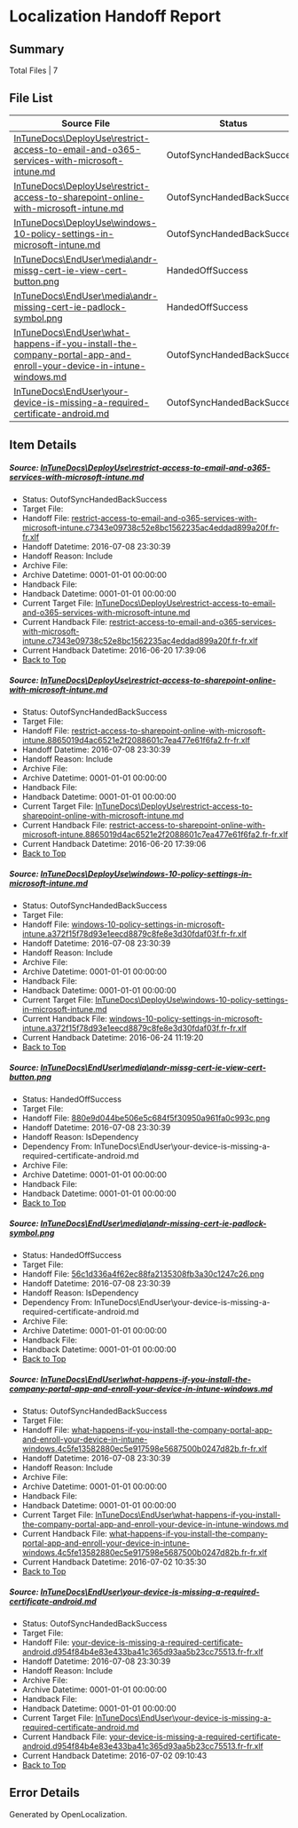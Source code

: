 # <a name='report-top'></a> Localization Handoff Report

## Summary
 Total Files | 7

## File List
 Source File | Status | Details 
 ----------- | ------ | ------- 
 [InTuneDocs\DeployUse\restrict-access-to-email-and-o365-services-with-microsoft-intune.md](https://github.com/Microsoft/IntuneDocs-pr/blob/5cd44aeca748ad31a7c50f5eb5ce32bdc0dcd2ae/InTuneDocs/DeployUse/restrict-access-to-email-and-o365-services-with-microsoft-intune.md) | OutofSyncHandedBackSuccess | [Details](#20307de273d6d7c4fef796f72b6a22f290131c4a227)
 [InTuneDocs\DeployUse\restrict-access-to-sharepoint-online-with-microsoft-intune.md](https://github.com/Microsoft/IntuneDocs-pr/blob/5cd44aeca748ad31a7c50f5eb5ce32bdc0dcd2ae/InTuneDocs/DeployUse/restrict-access-to-sharepoint-online-with-microsoft-intune.md) | OutofSyncHandedBackSuccess | [Details](#7239b28c04318a225e746c4be51ff98701e2ea4b231)
 [InTuneDocs\DeployUse\windows-10-policy-settings-in-microsoft-intune.md](https://github.com/Microsoft/IntuneDocs-pr/blob/bbaae13aa658ed4d51edf7833d2e899490589084/InTuneDocs/DeployUse/windows-10-policy-settings-in-microsoft-intune.md) | OutofSyncHandedBackSuccess | [Details](#4f447b112dd6fadb8513ffd93e3b728cd626d6d7261)
 [InTuneDocs\EndUser\media\andr-missg-cert-ie-view-cert-button.png](https://github.com/Microsoft/IntuneDocs-pr/blob/9c3436a63f5f9f424b25b3e34ac77114cfaab855/InTuneDocs/EndUser/media/andr-missg-cert-ie-view-cert-button.png) | HandedOffSuccess | [Details](#880e9d044be506e5c684f5f30950a961fa0c993c346)
 [InTuneDocs\EndUser\media\andr-missing-cert-ie-padlock-symbol.png](https://github.com/Microsoft/IntuneDocs-pr/blob/9c3436a63f5f9f424b25b3e34ac77114cfaab855/InTuneDocs/EndUser/media/andr-missing-cert-ie-padlock-symbol.png) | HandedOffSuccess | [Details](#56c1d336a4f62ec88fa2135308fb3a30c1247c26348)
 [InTuneDocs\EndUser\what-happens-if-you-install-the-company-portal-app-and-enroll-your-device-in-intune-windows.md](https://github.com/Microsoft/IntuneDocs-pr/blob/9c3436a63f5f9f424b25b3e34ac77114cfaab855/InTuneDocs/EndUser/what-happens-if-you-install-the-company-portal-app-and-enroll-your-device-in-intune-windows.md) | OutofSyncHandedBackSuccess | [Details](#28a86c9ec4f0dcce239d9d5f07b4952d568c4cd3460)
 [InTuneDocs\EndUser\your-device-is-missing-a-required-certificate-android.md](https://github.com/Microsoft/IntuneDocs-pr/blob/9c3436a63f5f9f424b25b3e34ac77114cfaab855/InTuneDocs/EndUser/your-device-is-missing-a-required-certificate-android.md) | OutofSyncHandedBackSuccess | [Details](#f6b09e8c80c212fd9867763f59387350db802799479)

## Item Details
##### <a name='20307de273d6d7c4fef796f72b6a22f290131c4a227'></a> Source: [InTuneDocs\DeployUse\restrict-access-to-email-and-o365-services-with-microsoft-intune.md](https://github.com/Microsoft/IntuneDocs-pr/blob/5cd44aeca748ad31a7c50f5eb5ce32bdc0dcd2ae/InTuneDocs/DeployUse/restrict-access-to-email-and-o365-services-with-microsoft-intune.md)
* Status: OutofSyncHandedBackSuccess
* Target File: 
* Handoff File: [restrict-access-to-email-and-o365-services-with-microsoft-intune.c7343e09738c52e8bc1562235ac4eddad899a20f.fr-fr.xlf](https://github.com/Microsoft/EM.handoff/blob/e3021161c37552d9f8185ac39ad7562aec0e27e5/ol-handoff/Microsoft/IntuneDocs-pr.fr-fr/master/restrict-access-to-email-and-o365-services-with-microsoft-intune.c7343e09738c52e8bc1562235ac4eddad899a20f.fr-fr.xlf)
* Handoff Datetime: 2016-07-08 23:30:39
* Handoff Reason: Include
* Archive File: 
* Archive Datetime: 0001-01-01 00:00:00
* Handback File: 
* Handback Datetime: 0001-01-01 00:00:00
* Current Target File: [InTuneDocs\DeployUse\restrict-access-to-email-and-o365-services-with-microsoft-intune.md](https://github.com/Microsoft/IntuneDocs-pr.fr-fr/blob/e4ef640a624f79eeaeaabf63133c625b3862c1d2/InTuneDocs/DeployUse/restrict-access-to-email-and-o365-services-with-microsoft-intune.md)
* Current Handback File: [restrict-access-to-email-and-o365-services-with-microsoft-intune.c7343e09738c52e8bc1562235ac4eddad899a20f.fr-fr.xlf](https://github.com/Microsoft/EM.handback/blob/184d4f736163df6824dde51ae52c5a9dd58c55d3/ol-handback/Microsoft/IntuneDocs-pr.fr-fr/master/restrict-access-to-email-and-o365-services-with-microsoft-intune.c7343e09738c52e8bc1562235ac4eddad899a20f.fr-fr.xlf)
* Current Handback Datetime: 2016-06-20 17:39:06
* [Back to Top](#report-top)

##### <a name='7239b28c04318a225e746c4be51ff98701e2ea4b231'></a> Source: [InTuneDocs\DeployUse\restrict-access-to-sharepoint-online-with-microsoft-intune.md](https://github.com/Microsoft/IntuneDocs-pr/blob/5cd44aeca748ad31a7c50f5eb5ce32bdc0dcd2ae/InTuneDocs/DeployUse/restrict-access-to-sharepoint-online-with-microsoft-intune.md)
* Status: OutofSyncHandedBackSuccess
* Target File: 
* Handoff File: [restrict-access-to-sharepoint-online-with-microsoft-intune.8865019d4ac6521e2f2088601c7ea477e61f6fa2.fr-fr.xlf](https://github.com/Microsoft/EM.handoff/blob/e3021161c37552d9f8185ac39ad7562aec0e27e5/ol-handoff/Microsoft/IntuneDocs-pr.fr-fr/master/restrict-access-to-sharepoint-online-with-microsoft-intune.8865019d4ac6521e2f2088601c7ea477e61f6fa2.fr-fr.xlf)
* Handoff Datetime: 2016-07-08 23:30:39
* Handoff Reason: Include
* Archive File: 
* Archive Datetime: 0001-01-01 00:00:00
* Handback File: 
* Handback Datetime: 0001-01-01 00:00:00
* Current Target File: [InTuneDocs\DeployUse\restrict-access-to-sharepoint-online-with-microsoft-intune.md](https://github.com/Microsoft/IntuneDocs-pr.fr-fr/blob/e4ef640a624f79eeaeaabf63133c625b3862c1d2/InTuneDocs/DeployUse/restrict-access-to-sharepoint-online-with-microsoft-intune.md)
* Current Handback File: [restrict-access-to-sharepoint-online-with-microsoft-intune.8865019d4ac6521e2f2088601c7ea477e61f6fa2.fr-fr.xlf](https://github.com/Microsoft/EM.handback/blob/184d4f736163df6824dde51ae52c5a9dd58c55d3/ol-handback/Microsoft/IntuneDocs-pr.fr-fr/master/restrict-access-to-sharepoint-online-with-microsoft-intune.8865019d4ac6521e2f2088601c7ea477e61f6fa2.fr-fr.xlf)
* Current Handback Datetime: 2016-06-20 17:39:06
* [Back to Top](#report-top)

##### <a name='4f447b112dd6fadb8513ffd93e3b728cd626d6d7261'></a> Source: [InTuneDocs\DeployUse\windows-10-policy-settings-in-microsoft-intune.md](https://github.com/Microsoft/IntuneDocs-pr/blob/bbaae13aa658ed4d51edf7833d2e899490589084/InTuneDocs/DeployUse/windows-10-policy-settings-in-microsoft-intune.md)
* Status: OutofSyncHandedBackSuccess
* Target File: 
* Handoff File: [windows-10-policy-settings-in-microsoft-intune.a372f15f78d93e1eecd8879c8fe8e3d30fdaf03f.fr-fr.xlf](https://github.com/Microsoft/EM.handoff/blob/e3021161c37552d9f8185ac39ad7562aec0e27e5/ol-handoff/Microsoft/IntuneDocs-pr.fr-fr/master/windows-10-policy-settings-in-microsoft-intune.a372f15f78d93e1eecd8879c8fe8e3d30fdaf03f.fr-fr.xlf)
* Handoff Datetime: 2016-07-08 23:30:39
* Handoff Reason: Include
* Archive File: 
* Archive Datetime: 0001-01-01 00:00:00
* Handback File: 
* Handback Datetime: 0001-01-01 00:00:00
* Current Target File: [InTuneDocs\DeployUse\windows-10-policy-settings-in-microsoft-intune.md](https://github.com/Microsoft/IntuneDocs-pr.fr-fr/blob/fa1b062ca7eeb2fca243e66f95c4a2fdf4d587f2/InTuneDocs/DeployUse/windows-10-policy-settings-in-microsoft-intune.md)
* Current Handback File: [windows-10-policy-settings-in-microsoft-intune.a372f15f78d93e1eecd8879c8fe8e3d30fdaf03f.fr-fr.xlf](https://github.com/Microsoft/EM.handback/blob/dde88bc1a236bf63575dd90653fcb705096c8271/ol-handback/Microsoft/IntuneDocs-pr.fr-fr/master/windows-10-policy-settings-in-microsoft-intune.a372f15f78d93e1eecd8879c8fe8e3d30fdaf03f.fr-fr.xlf)
* Current Handback Datetime: 2016-06-24 11:19:20
* [Back to Top](#report-top)

##### <a name='880e9d044be506e5c684f5f30950a961fa0c993c346'></a> Source: [InTuneDocs\EndUser\media\andr-missg-cert-ie-view-cert-button.png](https://github.com/Microsoft/IntuneDocs-pr/blob/9c3436a63f5f9f424b25b3e34ac77114cfaab855/InTuneDocs/EndUser/media/andr-missg-cert-ie-view-cert-button.png)
* Status: HandedOffSuccess
* Target File: 
* Handoff File: [880e9d044be506e5c684f5f30950a961fa0c993c.png](https://github.com/Microsoft/EM.handoff/blob/e3021161c37552d9f8185ac39ad7562aec0e27e5/ol-handoff/Microsoft/IntuneDocs-pr.fr-fr/master/880e9d044be506e5c684f5f30950a961fa0c993c.png)
* Handoff Datetime: 2016-07-08 23:30:39
* Handoff Reason: IsDependency
* Dependency From: InTuneDocs\EndUser\your-device-is-missing-a-required-certificate-android.md
* Archive File: 
* Archive Datetime: 0001-01-01 00:00:00
* Handback File: 
* Handback Datetime: 0001-01-01 00:00:00
* [Back to Top](#report-top)

##### <a name='56c1d336a4f62ec88fa2135308fb3a30c1247c26348'></a> Source: [InTuneDocs\EndUser\media\andr-missing-cert-ie-padlock-symbol.png](https://github.com/Microsoft/IntuneDocs-pr/blob/9c3436a63f5f9f424b25b3e34ac77114cfaab855/InTuneDocs/EndUser/media/andr-missing-cert-ie-padlock-symbol.png)
* Status: HandedOffSuccess
* Target File: 
* Handoff File: [56c1d336a4f62ec88fa2135308fb3a30c1247c26.png](https://github.com/Microsoft/EM.handoff/blob/e3021161c37552d9f8185ac39ad7562aec0e27e5/ol-handoff/Microsoft/IntuneDocs-pr.fr-fr/master/56c1d336a4f62ec88fa2135308fb3a30c1247c26.png)
* Handoff Datetime: 2016-07-08 23:30:39
* Handoff Reason: IsDependency
* Dependency From: InTuneDocs\EndUser\your-device-is-missing-a-required-certificate-android.md
* Archive File: 
* Archive Datetime: 0001-01-01 00:00:00
* Handback File: 
* Handback Datetime: 0001-01-01 00:00:00
* [Back to Top](#report-top)

##### <a name='28a86c9ec4f0dcce239d9d5f07b4952d568c4cd3460'></a> Source: [InTuneDocs\EndUser\what-happens-if-you-install-the-company-portal-app-and-enroll-your-device-in-intune-windows.md](https://github.com/Microsoft/IntuneDocs-pr/blob/9c3436a63f5f9f424b25b3e34ac77114cfaab855/InTuneDocs/EndUser/what-happens-if-you-install-the-company-portal-app-and-enroll-your-device-in-intune-windows.md)
* Status: OutofSyncHandedBackSuccess
* Target File: 
* Handoff File: [what-happens-if-you-install-the-company-portal-app-and-enroll-your-device-in-intune-windows.4c5fe13582880ec5e917598e5687500b0247d82b.fr-fr.xlf](https://github.com/Microsoft/EM.handoff/blob/e3021161c37552d9f8185ac39ad7562aec0e27e5/ol-handoff/Microsoft/IntuneDocs-pr.fr-fr/master/what-happens-if-you-install-the-company-portal-app-and-enroll-your-device-in-intune-windows.4c5fe13582880ec5e917598e5687500b0247d82b.fr-fr.xlf)
* Handoff Datetime: 2016-07-08 23:30:39
* Handoff Reason: Include
* Archive File: 
* Archive Datetime: 0001-01-01 00:00:00
* Handback File: 
* Handback Datetime: 0001-01-01 00:00:00
* Current Target File: [InTuneDocs\EndUser\what-happens-if-you-install-the-company-portal-app-and-enroll-your-device-in-intune-windows.md](https://github.com/Microsoft/IntuneDocs-pr.fr-fr/blob/4c2fbe79de26a6efbe3f978db6230142eff8dbac/InTuneDocs/EndUser/what-happens-if-you-install-the-company-portal-app-and-enroll-your-device-in-intune-windows.md)
* Current Handback File: [what-happens-if-you-install-the-company-portal-app-and-enroll-your-device-in-intune-windows.4c5fe13582880ec5e917598e5687500b0247d82b.fr-fr.xlf](https://github.com/Microsoft/EM.handback/blob/b64ad393297e19580563debca12f59fe4ba527d1/ol-handback/Microsoft/IntuneDocs-pr.fr-fr/master/what-happens-if-you-install-the-company-portal-app-and-enroll-your-device-in-intune-windows.4c5fe13582880ec5e917598e5687500b0247d82b.fr-fr.xlf)
* Current Handback Datetime: 2016-07-02 10:35:30
* [Back to Top](#report-top)

##### <a name='f6b09e8c80c212fd9867763f59387350db802799479'></a> Source: [InTuneDocs\EndUser\your-device-is-missing-a-required-certificate-android.md](https://github.com/Microsoft/IntuneDocs-pr/blob/9c3436a63f5f9f424b25b3e34ac77114cfaab855/InTuneDocs/EndUser/your-device-is-missing-a-required-certificate-android.md)
* Status: OutofSyncHandedBackSuccess
* Target File: 
* Handoff File: [your-device-is-missing-a-required-certificate-android.d954f84b4e83e433ba41c365d93aa5b23cc75513.fr-fr.xlf](https://github.com/Microsoft/EM.handoff/blob/e3021161c37552d9f8185ac39ad7562aec0e27e5/ol-handoff/Microsoft/IntuneDocs-pr.fr-fr/master/your-device-is-missing-a-required-certificate-android.d954f84b4e83e433ba41c365d93aa5b23cc75513.fr-fr.xlf)
* Handoff Datetime: 2016-07-08 23:30:39
* Handoff Reason: Include
* Archive File: 
* Archive Datetime: 0001-01-01 00:00:00
* Handback File: 
* Handback Datetime: 0001-01-01 00:00:00
* Current Target File: [InTuneDocs\EndUser\your-device-is-missing-a-required-certificate-android.md](https://github.com/Microsoft/IntuneDocs-pr.fr-fr/blob/8f910b95f8631e472cfdd04e0588ecc6adf5c686/InTuneDocs/EndUser/your-device-is-missing-a-required-certificate-android.md)
* Current Handback File: [your-device-is-missing-a-required-certificate-android.d954f84b4e83e433ba41c365d93aa5b23cc75513.fr-fr.xlf](https://github.com/Microsoft/EM.handback/blob/12eda3f7d6e2dd3d0fbef9ef3046a273657a6317/ol-handback/Microsoft/IntuneDocs-pr.fr-fr/master/your-device-is-missing-a-required-certificate-android.d954f84b4e83e433ba41c365d93aa5b23cc75513.fr-fr.xlf)
* Current Handback Datetime: 2016-07-02 09:10:43
* [Back to Top](#report-top)


## Error Details

Generated by OpenLocalization.
